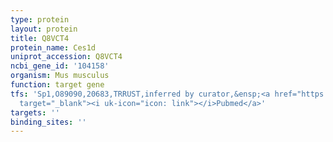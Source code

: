 ```yaml
---
type: protein
layout: protein
title: Q8VCT4
protein_name: Ces1d
uniprot_accession: Q8VCT4
ncbi_gene_id: '104158'
organism: Mus musculus
function: target gene
tfs: 'Sp1,O89090,20683,TRRUST,inferred by curator,&ensp;<a href="https://www.ncbi.nlm.nih.gov/pubmed/?term=11337511%5Buid%5D"
  target="_blank"><i uk-icon="icon: link"></i>Pubmed</a>'
targets: ''
binding_sites: ''
---
```

